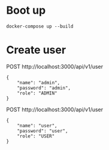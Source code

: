 # Boot up
```docker-compose up --build```

# Create user
POST http://localhost:3000/api/v1/user
```
{
    "name": "admin",
    "password": "admin",
    "role": "ADMIN"
}
```

POST http://localhost:3000/api/v1/user
```
{
    "name": "user",
    "password": "user",
    "role": "USER"
}
```